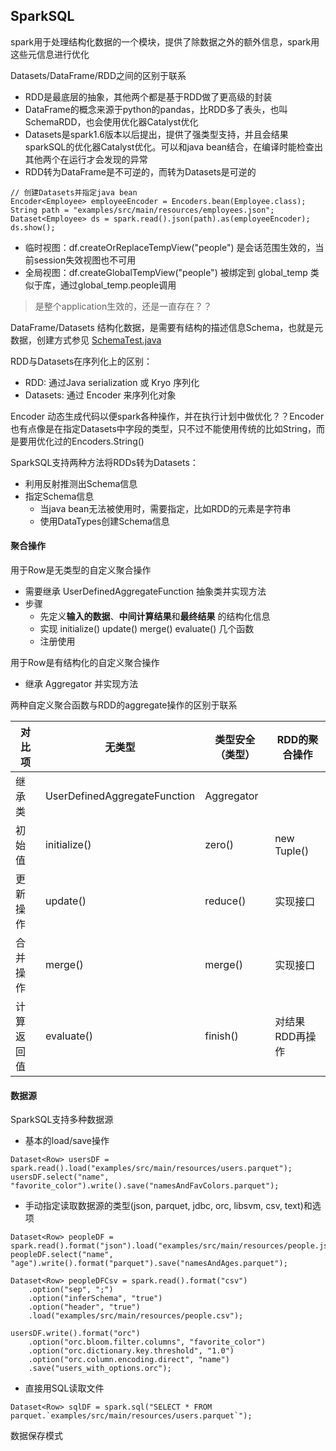 ## SparkSQL

spark用于处理结构化数据的一个模块，提供了除数据之外的额外信息，spark用这些元信息进行优化

Datasets/DataFrame/RDD之间的区别于联系
- RDD是最底层的抽象，其他两个都是基于RDD做了更高级的封装
- DataFrame的概念来源于python的pandas，比RDD多了表头，也叫SchemaRDD，也会使用优化器Catalyst优化
- Datasets是spark1.6版本以后提出，提供了强类型支持，并且会结果sparkSQL的优化器Catalyst优化。可以和java bean结合，在编译时能检查出其他两个在运行才会发现的异常
- RDD转为DataFrame是不可逆的，而转为Datasets是可逆的
```
// 创建Datasets并指定java bean
Encoder<Employee> employeeEncoder = Encoders.bean(Employee.class);
String path = "examples/src/main/resources/employees.json";
Dataset<Employee> ds = spark.read().json(path).as(employeeEncoder);
ds.show();
```

- 临时视图：df.createOrReplaceTempView("people") 是会话范围生效的，当前session失效视图也不可用
- 全局视图：df.createGlobalTempView("people") 被绑定到 global_temp 类似于库，通过global_temp.people调用
> 是整个application生效的，还是一直存在？？ 


DataFrame/Datasets 结构化数据，是需要有结构的描述信息Schema，也就是元数据，创建方式参见 [SchemaTest.java](https://github.com/fancyChuan/bigdata-learn/blob/master/spark/src/main/java/learningSpark/sparkSQL/SchemaTest.java)

RDD与Datasets在序列化上的区别：
- RDD: 通过Java serialization 或 Kryo 序列化
- Datasets: 通过 Encoder 来序列化对象

Encoder 动态生成代码以便spark各种操作，并在执行计划中做优化？？Encoder也有点像是在指定Datasets中字段的类型，只不过不能使用传统的比如String，而是要用优化过的Encoders.String()

SparkSQL支持两种方法将RDDs转为Datasets：
- 利用反射推测出Schema信息
- 指定Schema信息
    - 当java bean无法被使用时，需要指定，比如RDD的元素是字符串
    - 使用DataTypes创建Schema信息


#### 聚合操作
用于Row是无类型的自定义聚合操作
- 需要继承 UserDefinedAggregateFunction 抽象类并实现方法
- 步骤
    - 先定义**输入的数据**、**中间计算结果**和**最终结果** 的结构化信息
    - 实现 initialize() update() merge() evaluate() 几个函数
    - 注册使用
    
用于Row是有结构化的自定义聚合操作
- 继承 Aggregator 并实现方法

两种自定义聚合函数与RDD的aggregate操作的区别于联系

对比项  | 无类型 | 类型安全（类型） | RDD的聚合操作
--- | --- | --- | ---
继承类 | UserDefinedAggregateFunction | Aggregator |
初始值 | initialize() | zero() | new Tuple()
更新操作 | update() | reduce() | 实现接口
合并操作 | merge() | merge() | 实现接口
计算返回值 | evaluate() | finish() | 对结果RDD再操作


#### 数据源
SparkSQL支持多种数据源
- 基本的load/save操作
```
Dataset<Row> usersDF = spark.read().load("examples/src/main/resources/users.parquet");
usersDF.select("name", "favorite_color").write().save("namesAndFavColors.parquet");
```
- 手动指定读取数据源的类型(json, parquet, jdbc, orc, libsvm, csv, text)和选项
```
Dataset<Row> peopleDF = spark.read().format("json").load("examples/src/main/resources/people.json");
peopleDF.select("name", "age").write().format("parquet").save("namesAndAges.parquet");

Dataset<Row> peopleDFCsv = spark.read().format("csv")
    .option("sep", ";")
    .option("inferSchema", "true")
    .option("header", "true")
    .load("examples/src/main/resources/people.csv");

usersDF.write().format("orc")
    .option("orc.bloom.filter.columns", "favorite_color")
    .option("orc.dictionary.key.threshold", "1.0")
    .option("orc.column.encoding.direct", "name")
    .save("users_with_options.orc");
```
- 直接用SQL读取文件
```
Dataset<Row> sqlDF = spark.sql("SELECT * FROM parquet.`examples/src/main/resources/users.parquet`");
```

数据保存模式
